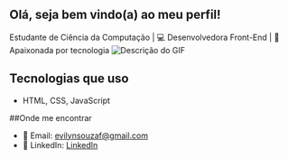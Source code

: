 ## Olá, seja bem vindo(a) ao meu perfil!

Estudante de Ciência da Computação | 💻 Desenvolvedora Front-End | 🚀 Apaixonada por tecnologia
![Descrição do GIF](https://media.tenor.com/BmmNLx7cd9oAAAAi/hello.gif)

## Tecnologias que uso
- HTML, CSS, JavaScript
  
##Onde me encontrar

- 💌 Email: evilynsouzaf@gmail.com  
- 🧁 LinkedIn: [LinkedIn](www.linkedin.com/in/évilyn-souza-fidelis-683870381)  



